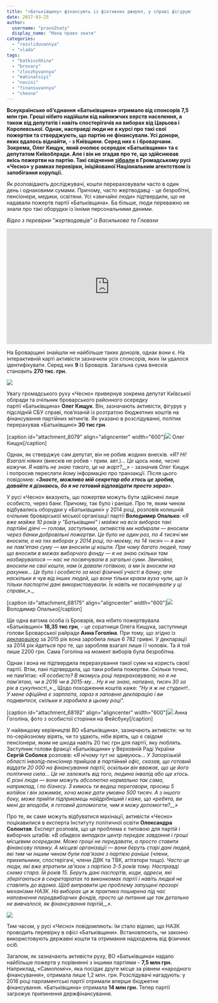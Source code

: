 ```yaml
---
title: "«Батьківщину» фінансують із фіктивних джерел, у справі фігурують броварчани, - рух \"ЧЕСНО\""
date: 2017-03-25
author: 
  username: "pravoZnaty"
  display_name: "Маєш право знати"
categories: 
  - "rozsliduvannya"
  - "vlada"
tags: 
  - "batkivshhina"
  - "brovary"
  - "zlovzhyvannya"
  - "mahinatsiyi"
  - "novini"
  - "finansuvannya"
  - "chesno"
---
```


**Всеукраїнське об’єднання «Батьківщина» отримало від спонсорів 7,5 млн грн. Гроші нібито надійшли від найнижчих верств населення, а також від депутатів і навіть спостерігачів на виборах від Царьова і Королевської. Однак, насправді люди не в курсі про такі свої пожертви та стверджують, що партію не фінансували. Усі донори, яких вдалось віднайти, - з Київщини. Серед них є і броварчани. Зокрема, Олег Кищук, який очолює осередок «Батьківщини» та є депутатом Київоблради. Але і він не згадав про те, що здійснював якісь пожертви на партію. Такі свідчення [зібрали](http://www.pravda.com.ua/cdn/graphics/2017/03/batkivshhyna_hto_hovajetsja_za_sponsoramy_zi_stolychnyh_okolyc/) в Громадському русі «Чесно» у рамках перевірки, ініційованої Національним агентством із запобігання корупції.**

Як розповідають досліджувачі, кошти перераховували часто в один день і однаковими сумами. Причому, часто жертводавці - це безробітні, пенсіонери, медики, освітяни. Усі «звичайні люди» підтвердили, що не надавали пожертв партії «Батьківщина». Ба більше, люди переважно не знали про такі оборудки із їхніми персональними даними.

_Відео з перевірки "жертводавців" із Василькова та Глевахи_

<iframe src="https://www.youtube.com/embed/I4GKP1yg8nA" width="560" height="315" frameborder="0" allowfullscreen="allowfullscreen"></iframe>

На Броварщині знайшли не найбільше таких донорів, однак вони є. На інтерактивній карті активісти зазначили усіх спонсорів, яких їм удалося ідентифікувати. Серед них **9** із Броварів. Загальна сума внесків становить **270 тис. грн.**

[![](https://mpz.brovary.org/wp-content/uploads/2017/03/Screenshot_29.png)](https://mpz.brovary.org/wp-content/uploads/2017/03/Screenshot_29.png)

Увагу громадського руху «Чесно» привернув зокрема депутат Київської облради та очільник броварського районного осередку партії «Батьківщина» **Олег Кищук**. Він, зазначають активісти, фігурує у підслідній СБУ справі, пов’язаній із розтратою бюджетних коштів на фінансування партійних мітингів. Як указано в розслідуванні, політик перерахував «Батьківщині» **30 тис грн**.

\[caption id="attachment\_8079" align="aligncenter" width="600"\][![](https://mpz.brovary.org/wp-content/uploads/2012/09/Kishhuk.jpg)](https://mpz.brovary.org/wp-content/uploads/2012/09/Kishhuk.jpg) Олег Кищук\[/caption\]

Однак, як стверджує сам депутат, він не робив жодних внесків. «_Я? Ні! Взагалі ніяких_ (внесків не робив - прим. авт.)_… Це щось нове, чесно кажучи. Я навіть не знаю такого, це не жарт?__»_ \- зазначив Олег Кищук і попросив переслати йому інформацію про транзакції. Після цього повідомив: _«__Знаєте, можливо мій секретар або хтось це зробив, давайте я дізнаюсь, бо я не готовий відповідати просто зараз__»._

У русі «Чесно» вказують, що пожертви можуть бути здійснені лише особисто, через банк. Причому, так було і раніше. Про те, яким чином відбувались оборудки у «Батьківщині» у 2014 році, розповів колишній очільник броварської міської організації партії **Володимир Опалько**: «_Я вже майже 10 років у "Батьківщині" і майже на всіх виборах такі партійні діячі — голови, заступники, активістів ми набирали — вносили через банки добровільні пожертви. Це було не один раз, по 4 тисячі ми вносили, а на тих виборах у 2014 році, по-моєму, по 14 тисяч — я вже не пам'ятаю суму — ми вносили ці кошти. При чому багато людей, тому що вносили в межах виборчого фонду — я не знаю скільки там назбирувалося — нас не посвячували в загальні суми. Звичайно, вносили не свої кошти, нам їх давали готівкою, а ми їх вносили на рахунки… Це було і особисто за моєї фізичної участі в банку, але наскільки я чув від інших людей, що вони тільки краєм вуха чули, що їх тільки паспортні дані використовували. Їх навіть не посвячували у ці справи__»._

\[caption id="attachment\_68175" align="aligncenter" width="600"\][![](https://mpz.brovary.org/wp-content/uploads/2017/03/Volodymyr-Opalko-1.jpg)](https://mpz.brovary.org/wp-content/uploads/2017/03/Volodymyr-Opalko-1.jpg) Володимир Опалько\[/caption\]

Ще одна вагома особа із Броварів, яка нібито пожертвувала «Батьківщині» **18,35 тис грн**, - це соратниця Олега Кищука, заступниця голови Броварської райради **Анна Гоголіна**. При тому, що згідно із [декларацією](https://public.nazk.gov.ua/declaration/9b168bf8-c58d-4d4a-8683-cdec3da7d20e) за 2015 рік вона заробила лише 6 782 гривні. У декларації за 2014 рік йдеться про те, що заробляв взагалі лише її чоловік. Та й той лише 2200 грн. Сама Гоголіна на момент виборів була безробітна.

Однак і вона не підтвердила перерахування такої суми на користь своєї партії. Втім, пані підтвердила, що таки робила пожертви. Скільки точно, не пам’ятає: «_Я особисто? В якомусь році перераховувала, но я не пам'ятаю, чи в 2016 чи в 2015-му… Ну я не знаю, напевно, тисяч 30 за рік в сукупності__»._ Щодо походження коштів каже: _"Ну я ж не студент!.. У мене офіційна є зарплата, зараз я заповню декларацію і ви подивитеся, скільки я заробила в цьому році"._

\[caption id="attachment\_68192" align="aligncenter" width="600"\][![](https://mpz.brovary.org/wp-content/uploads/2017/03/anna-gogolina.jpg)](https://mpz.brovary.org/wp-content/uploads/2017/03/anna-gogolina.jpg) Анна Гоголіна, фото з особистої сторінки на Фейсбуку\[/caption\]

У найвищому керівництві ВО «Батьківщина», зазначають активісти: чи то по-серйозному вірять, чи то удають, ніби вірять, що є свідомі пенсіонери, яким не шкода навіть 20 тис грн для партії, яку люблять. Заступник голови фракції «Батьківщини» у Верховній Раді України **Сергій Соболєв** розповів: «_Я нічому тут не здивуюсь… У Запорізькій області інвалід-пенсіонер прийшов в партійний офіс, сказав, що готовий віддати 20 000 на фінансування партії, оскільки він вважає, що це його політична сила… Це не залежить від того, людина інвалід або ще хтось. Є різні люди — вони можуть абсолютно нормально так само, наприклад, і по бізнесу. З кимось ти ведеш переговори, просиш 5 копійок і він зажимає, хоча може дати умовно 500 тисяч. А з іншого боку, може прийти підприємець найдрібніший і каже, що «ребята, ви мені до вподоби, я готовий допомогати, чим я можу допомогти?__»_

Про те, як саме можуть відбуватися махінації, активісти «Чесно» поцікавилися в експерта Інституту політичної освіти **Олександра Солонтая**. Експерт розповів, що ця проблема є типовою для партій і виборчих штабів: «_В обидвох випадках центр передає завдання і гроші місцевим осередкам. Може гроші не передавати, а просто ставити фінансову планку. А місцеві організації — вони беруть старі дані людей, які тим чи іншим чином були пов'язані з партією раніше_ (члени, прихильники, спостерігачі, члени ДВК та ТВК, агітатори тощо)_. Часто це люди, які вже втратили зв'язок з партією 3-5 років тому. Насправді схема стара. Їй років 15. Беруть дані паспортів, коди, адреси, які зберігаються в секретаріатах та виконкомах партії і навіть людей не ставлять до відома. Щоб виправити цю проблему запущені прозорі механізми НАЗК. На виборах ця ж практика поширена під час наповнення передвиборчих фондів, просто це питання ще так детально не вивчалося, як фінансування партій__»._

[![](https://mpz.brovary.org/wp-content/uploads/2015/07/solontaj.jpg)](https://mpz.brovary.org/wp-content/uploads/2015/07/solontaj.jpg)

Тим часом, у русі «Чесно» повідомляють: їм стало відомо, що НАЗК проводить перевірку в офісі «Батьківщини». Встановлюють, чи законно використовують державні кошти та отримання надходжень від фізичних осіб.

Загалом, як зазначають активісти руху, ВО «Батьківщина» надало найбільше пожертв у порівнянні з іншими партіями – **7,5 млн грн.** Наприклад, «Самопоміч», яка посідає друге місце за рівнем «народного фінансування», отримала лише 1,2 млн. грн. Розслідувачі нагадують: у 2016 році парламентські партії отримали вперше бюджетне фінансування. «Батьківщина» отримала **14 млн грн.** Тепер партії загрожує припинення держфінансування.
